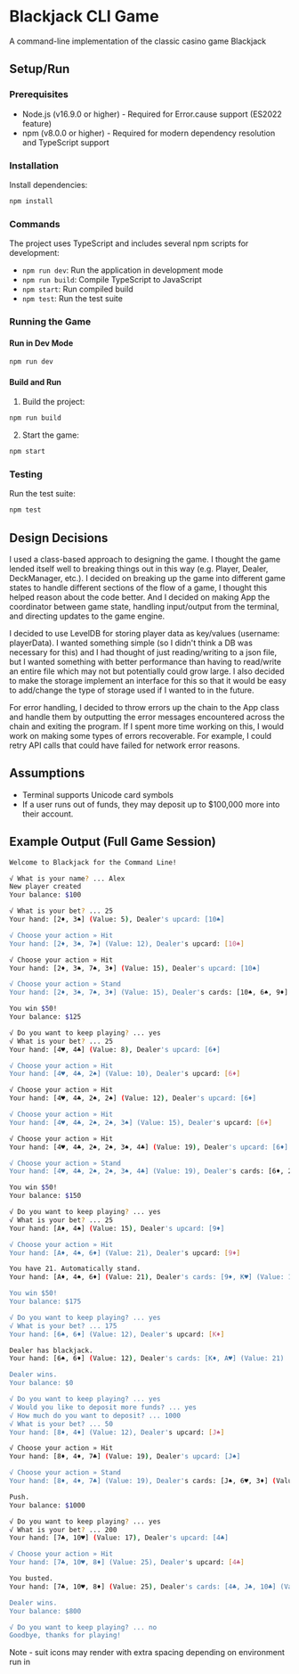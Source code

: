 # Blackjack CLI Game

A command-line implementation of the classic casino game Blackjack

## Setup/Run

### Prerequisites

- Node.js (v16.9.0 or higher) - Required for Error.cause support (ES2022 feature)
- npm (v8.0.0 or higher) - Required for modern dependency resolution and TypeScript support

### Installation

Install dependencies:

```bash
npm install
```

### Commands

The project uses TypeScript and includes several npm scripts for development:

- `npm run dev`: Run the application in development mode
- `npm run build`: Compile TypeScript to JavaScript
- `npm start`: Run compiled build
- `npm test`: Run the test suite

### Running the Game

#### Run in Dev Mode

```bash
npm run dev
```

#### Build and Run

1. Build the project:

```bash
npm run build
```

2. Start the game:

```bash
npm start
```

### Testing

Run the test suite:

```bash
npm test
```

## Design Decisions

I used a class-based approach to designing the game. I thought the game lended itself well to breaking things out in this way (e.g. Player, Dealer, DeckManager, etc.). I decided on breaking up the game into different game states to handle different sections of the flow of a game, I thought this helped reason about the code better. And I decided on making App the coordinator between game state, handling input/output from the terminal, and directing updates to the game engine.

I decided to use LevelDB for storing player data as key/values (username: playerData). I wanted something simple (so I didn't think a DB was necessary for this) and I had thought of just reading/writing to a json file, but I wanted something with better performance than having to read/write an entire file which may not but potentially could grow large. I also decided to make the storage implement an interface for this so that it would be easy to add/change the type of storage used if I wanted to in the future.

For error handling, I decided to throw errors up the chain to the App class and handle them by outputting the error messages encountered across the chain and exiting the program. If I spent more time working on this, I would work on making some types of errors recoverable. For example, I could retry API calls that could have failed for network error reasons.

## Assumptions

- Terminal supports Unicode card symbols
- If a user runs out of funds, they may deposit up to $100,000 more into their account.

## Example Output (Full Game Session)

```bash
Welcome to Blackjack for the Command Line!

√ What is your name? ... Alex
New player created
Your balance: $100

√ What is your bet? ... 25
Your hand: [2♦️, 3♠️] (Value: 5), Dealer's upcard: [10♠️]

√ Choose your action » Hit
Your hand: [2♦️, 3♠️, 7♠️] (Value: 12), Dealer's upcard: [10♠️]

√ Choose your action » Hit
Your hand: [2♦️, 3♠️, 7♠️, 3♦️] (Value: 15), Dealer's upcard: [10♠️]

√ Choose your action » Stand
Your hand: [2♦️, 3♠️, 7♠️, 3♦️] (Value: 15), Dealer's cards: [10♠️, 6♠️, 9♦️] (Value: 25)

You win $50!
Your balance: $125

√ Do you want to keep playing? ... yes
√ What is your bet? ... 25
Your hand: [4♥️, 4♣️] (Value: 8), Dealer's upcard: [6♦️]

√ Choose your action » Hit
Your hand: [4♥️, 4♣️, 2♠️] (Value: 10), Dealer's upcard: [6♦️]

√ Choose your action » Hit
Your hand: [4♥️, 4♣️, 2♠️, 2♠️] (Value: 12), Dealer's upcard: [6♦️]

√ Choose your action » Hit
Your hand: [4♥️, 4♣️, 2♠️, 2♠️, 3♠️] (Value: 15), Dealer's upcard: [6♦️]

√ Choose your action » Hit
Your hand: [4♥️, 4♣️, 2♠️, 2♠️, 3♠️, 4♣️] (Value: 19), Dealer's upcard: [6♦️]

√ Choose your action » Stand
Your hand: [4♥️, 4♣️, 2♠️, 2♠️, 3♠️, 4♣️] (Value: 19), Dealer's cards: [6♦️, 2♣️, 4♣️, Q♦️] (Value: 22)

You win $50!
Your balance: $150

√ Do you want to keep playing? ... yes
√ What is your bet? ... 25
Your hand: [A♦️, 4♠️] (Value: 15), Dealer's upcard: [9♦️]

√ Choose your action » Hit
Your hand: [A♦️, 4♠️, 6♦️] (Value: 21), Dealer's upcard: [9♦️]

You have 21. Automatically stand.
Your hand: [A♦️, 4♠️, 6♦️] (Value: 21), Dealer's cards: [9♦️, K♥️] (Value: 19)

You win $50!
Your balance: $175

√ Do you want to keep playing? ... yes
√ What is your bet? ... 175
Your hand: [6♠️, 6♦️] (Value: 12), Dealer's upcard: [K♦️]

Dealer has blackjack.
Your hand: [6♠️, 6♦️] (Value: 12), Dealer's cards: [K♦️, A♥️] (Value: 21)

Dealer wins.
Your balance: $0

√ Do you want to keep playing? ... yes
√ Would you like to deposit more funds? ... yes
√ How much do you want to deposit? ... 1000
√ What is your bet? ... 50
Your hand: [8♦️, 4♦️] (Value: 12), Dealer's upcard: [J♠️]

√ Choose your action » Hit
Your hand: [8♦️, 4♦️, 7♣️] (Value: 19), Dealer's upcard: [J♠️]

√ Choose your action » Stand
Your hand: [8♦️, 4♦️, 7♣️] (Value: 19), Dealer's cards: [J♠️, 6♥️, 3♦️] (Value: 19)

Push.
Your balance: $1000

√ Do you want to keep playing? ... yes
√ What is your bet? ... 200
Your hand: [7♣️, 10♥️] (Value: 17), Dealer's upcard: [4♣️]

√ Choose your action » Hit
Your hand: [7♣️, 10♥️, 8♦️] (Value: 25), Dealer's upcard: [4♣️]

You busted.
Your hand: [7♣️, 10♥️, 8♦️] (Value: 25), Dealer's cards: [4♣️, J♣️, 10♣️] (Value: 24)

Dealer wins.
Your balance: $800

√ Do you want to keep playing? ... no
Goodbye, thanks for playing!
```

Note - suit icons may render with extra spacing depending on environment run in
